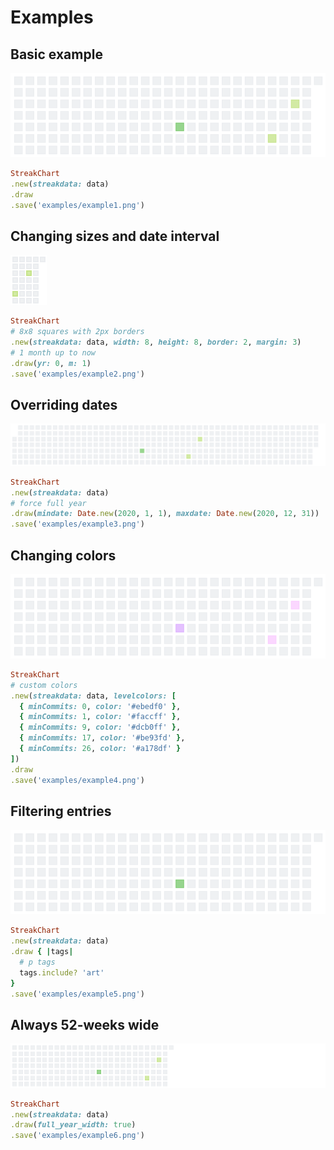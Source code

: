 # Examples

<!--
require 'csv'

require 'StreakPng'
include StreakPng

text = <<~EOF
sport,20 pushups,2020.08.12
sport,20 min running,2020.08.12
code,my super project,go,2020.08.01
art,portrait of me,2020.06.05
art,portrait of my dog,2020.06.05
art,garden painting,2020.06.05
art,city landscape 1,2020.06.05
art,city landscape 2,2020.06.05
art,city landscape 3,2020.06.05
art,city landscape 4,2020.06.05
art,city landscape 5,2020.06.05
art,city landscape 6,2020.06.05
EOF

data = StreakData.new

add_data = proc do |row|
  data.add Date.strptime(row[-1],"%Y.%m.%d"), *row[0..-2]
end

CSV.new(text).each &add_data
-->

## Basic example

![](example1.png)

```ruby
StreakChart
.new(streakdata: data)
.draw
.save('examples/example1.png')
```

## Changing sizes and date interval

![](example2.png)

```ruby
StreakChart
# 8x8 squares with 2px borders
.new(streakdata: data, width: 8, height: 8, border: 2, margin: 3)
# 1 month up to now
.draw(yr: 0, m: 1)
.save('examples/example2.png')
```

## Overriding dates

![](example3.png)

```ruby
StreakChart
.new(streakdata: data)
# force full year
.draw(mindate: Date.new(2020, 1, 1), maxdate: Date.new(2020, 12, 31))
.save('examples/example3.png')
```

## Changing colors

![](example4.png)

```ruby
StreakChart
# custom colors
.new(streakdata: data, levelcolors: [
  { minCommits: 0, color: '#ebedf0' },
  { minCommits: 1, color: '#faccff' },
  { minCommits: 9, color: '#dcb0ff' },
  { minCommits: 17, color: '#be93fd' },
  { minCommits: 26, color: '#a178df' }
])
.draw
.save('examples/example4.png')
```

## Filtering entries

![](example5.png)

```ruby
StreakChart
.new(streakdata: data)
.draw { |tags|
  # p tags
  tags.include? 'art'
}
.save('examples/example5.png')
```

## Always 52-weeks wide

![](example6.png)

```ruby
StreakChart
.new(streakdata: data)
.draw(full_year_width: true)
.save('examples/example6.png')
```

<!--
File.open('examples/examples.markdown', 'w') do |aFile|
  aFile.puts File.read(__FILE__).gsub(/^#/, '')
end
-->
